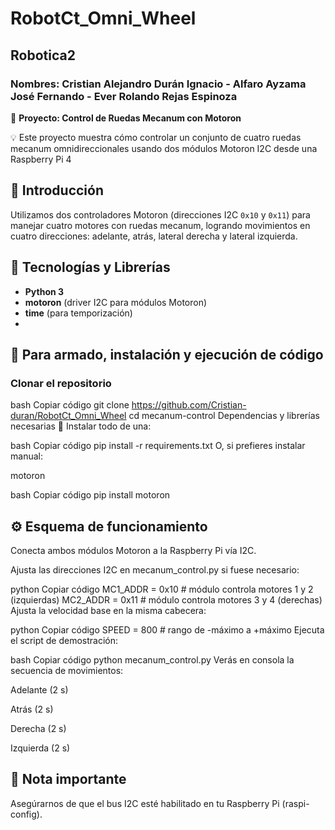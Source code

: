 # RobotCt_Omni_Wheel
## Robotica2
### Nombres: Cristian Alejandro Durán Ignacio - Alfaro Ayzama José Fernando - Ever Rolando Rejas Espinoza
🚀 **Proyecto: Control de Ruedas Mecanum con Motoron**

💡 Este proyecto muestra cómo controlar un conjunto de cuatro ruedas mecanum omnidireccionales usando dos módulos Motoron I2C desde una Raspberry Pi 4

## 📌 Introducción

Utilizamos dos controladores Motoron (direcciones I2C `0x10` y `0x11`) para manejar cuatro motores con ruedas mecanum, logrando movimientos en cuatro direcciones: adelante, atrás, lateral derecha y lateral izquierda.  

## 🧰 Tecnologías y Librerías

- **Python 3**  
- **motoron** (driver I2C para módulos Motoron)  
- **time** (para temporización)
- 
## 🚀 Para armado, instalación y ejecución de código
### Clonar el repositorio
bash
Copiar código
git clone https://github.com/Cristian-duran/RobotCt_Omni_Wheel
cd mecanum-control
Dependencias y librerías necesarias
🔧 Instalar todo de una:

bash
Copiar código
pip install -r requirements.txt
O, si prefieres instalar manual:

motoron

bash
Copiar código
pip install motoron

## ⚙️ Esquema de funcionamiento
Conecta ambos módulos Motoron a la Raspberry Pi vía I2C.

Ajusta las direcciones I2C en mecanum_control.py si fuese necesario:

python
Copiar código
MC1_ADDR = 0x10  # módulo controla motores 1 y 2 (izquierdas)
MC2_ADDR = 0x11  # módulo controla motores 3 y 4 (derechas)
Ajusta la velocidad base en la misma cabecera:

python
Copiar código
SPEED = 800  # rango de -máximo a +máximo
Ejecuta el script de demostración:

bash
Copiar código
python mecanum_control.py
Verás en consola la secuencia de movimientos:

Adelante (2 s)

Atrás (2 s)

Derecha (2 s)

Izquierda (2 s)

## 📌 Nota importante
Asegúrarnos de que el bus I2C esté habilitado en tu Raspberry Pi (raspi-config).

